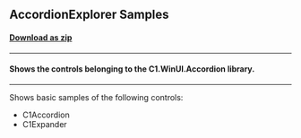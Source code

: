 ## AccordionExplorer Samples
#### [Download as zip](https://grapecity.github.io/DownGit/#/home?url=https://github.com/GrapeCity/ComponentOne-WinUI-Samples/tree/master/NET_9/Accordion/AccordionExplorer)
____
#### Shows the controls belonging to the C1.WinUI.Accordion library.
____
Shows basic samples of the following controls:

* C1Accordion
* C1Expander
